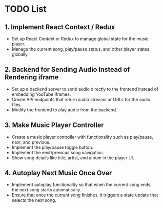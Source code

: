# TODO List

## 1. Implement React Context / Redux

- Set up React Context or Redux to manage global state for the music player.
- Manage the current song, play/pause status, and other player states globally.

## 2. Backend for Sending Audio Instead of Rendering iframe

- Set up a backend server to send audio directly to the frontend instead of embedding YouTube iframes.
- Create API endpoints that return audio streams or URLs for the audio files.
- Modify the frontend to play audio from the backend.

## 3. Make Music Player Controller

- Create a music player controller with functionality such as play/pause, next, and previous.
- Implement the play/pause toggle button.
- Implement the next/previous song navigation.
- Show song details like title, artist, and album in the player UI.

## 4. Autoplay Next Music Once Over

- Implement autoplay functionality so that when the current song ends, the next song starts automatically.
- Ensure that once the current song finishes, it triggers a state update that selects the next song.